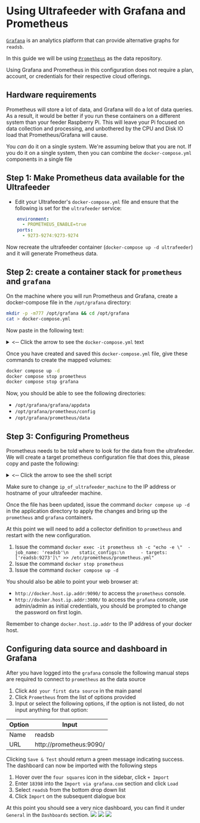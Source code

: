# Using Ultrafeeder with Grafana and Prometheus

[`Grafana`](https://grafana.com/) is an analytics platform that can provide alternative graphs for `readsb`.

In this guide we will be using [`Prometheus`](https://prometheus.io/) as the data repository.

Using Grafana and Prometheus in this configuration does not require a plan, account, or credentials for their respective cloud offerings.

## Hardware requirements

Prometheus will store a lot of data, and Grafana will do a lot of data queries. As a result, it would be better if you run these containers on a different system than your feeder Raspberry Pi. This will leave your Pi focused on data collection and processing, and unbothered by the CPU and Disk IO load that Prometheus/Grafana will cause.

You *can* do it on a single system. We're assuming below that you are not. If you do it on a single system, then you can combine the `docker-compose.yml` components in a single file

## Step 1: Make Prometheus data available for the Ultrafeeder

- Edit your Ultrafeeder's `docker-compose.yml` file and ensure that the following is set for the `ultrafeeder` service:

```yaml
    environment:
      - PROMETHEUS_ENABLE=true
    ports:
      - 9273-9274:9273-9274
```

Now recreate the ultrafeeder container (`docker-compose up -d ultrafeeder`) and it will generate Prometheus data.

## Step 2: create a container stack for `prometheus` and `grafana`

On the machine where you will run Prometheus and Grafana, create a docker-compose file in the `/opt/grafana` directory:

```bash
mkdir -p -m777 /opt/grafana && cd /opt/grafana
cat > docker-compose.yml
```

Now paste in the following text:

<details>
  <summary>&lt;&dash;&dash; Click the arrow to see the <code>docker-compose.yml</code> text</summary>

```yaml
version: '3.9'
services:
  grafana:
    image: grafana/grafana-oss:latest
    restart: unless-stopped
    container_name: grafana
    hostname: grafana
    tty: true
    # uncomment the following section and set the variables if you are exposing Grafana to the internet behind a rev web proxy:
    # environment:
    #   - GF_SERVER_ROOT_URL=https://mywebsite.com/grafana
    #   - GF_SERVER_SERVE_FROM_SUB_PATH=true
    ports:
      - 3000:3000
    volumes:
      - /opt/grafana/grafana/appdata:/var/lib/grafana

  prometheus:
    image: prom/prometheus
    container_name: prometheus
    hostname: prometheus
    restart: unless-stopped
    tmpfs:
      - /tmp
    volumes:
      - /opt/grafana/prometheus/config:/etc/prometheus
      - /opt/grafana/prometheus/data:/prometheus
    ports:
      - 9090:9090
```

</details>

Once you have created and saved this `docker-compose.yml` file, give these commands to create the mapped volumes:

```bash
docker compose up -d
docker compose stop prometheus
docker compose stop grafana
```

Now, you should be able to see the following directories:
- `/opt/grafana/grafana/appdata`
- `/opt/grafana/prometheus/config`
- `/opt/grafana/prometheus/data`

## Step 3: Configuring Prometheus

Prometheus needs to be told where to look for the data from the ultrafeeder. We will create a target prometheus configuration file that does this, please copy and paste the following:

<details>
  <summary>&lt;&dash;&dash; Click the arrow to see the shell script</summary>


```bash
sudo touch /opt/grafana/prometheus/config/prometheus.yml
sudo chmod a+rwx /opt/grafana/prometheus/config/prometheus.yml
cat > /opt/grafana/prometheus/config/prometheus.yml <<EOF
global:
  scrape_interval: 15s # Set the scrape interval to every 15 seconds. Default is every 1 minute.
  evaluation_interval: 15s # Evaluate rules every 15 seconds. The default is every 1 minute.

alerting:
  alertmanagers:
    - static_configs:
        - targets:

rule_files:

scrape_configs:
  # The job name is added as a label `job=<job_name>` to any timeseries scraped from this config.
  - job_name: "prometheus"
    static_configs:
      - targets: ["localhost:9090"]
  - job_name: 'readsb'
    static_configs:
      - targets: ['ip_of_ultrafeeder_machine:9273', 'ip_of_ultrafeeder_machine:9274']
EOF
```

</details>

Make sure to change `ip_of_ultrafeeder_machine` to the IP address or hostname of your ultrafeeder machine.

Once the file has been updated, issue the command `docker compose up -d` in the application directory to apply the changes and bring up the `prometheus` and `grafana` containers.

At this point we will need to add a collector definition to `prometheus` and restart with the new configuration.

1. Issue the command `docker exec -it prometheus sh -c "echo -e \"  - job_name: 'readsb'\n    static_configs:\n      - targets: ['readsb:9273']\" >> /etc/prometheus/prometheus.yml"`
2. Issue the command `docker stop prometheus`
3. Issue the command `docker compose up -d`

You should also be able to point your web browser at:

* `http://docker.host.ip.addr:9090/` to access the `prometheus` console.
* `http://docker.host.ip.addr:3000/` to access the `grafana` console, use admin/admin as initial credentials, you should be prompted to change the password on first login.

Remember to change `docker.host.ip.addr` to the IP address of your docker host.

## Configuring data source and dashboard in Grafana

After you have logged into the `grafana` console the following manual steps are required to connect to `prometheus` as the data source

1. Click `Add your first data source` in the main panel
2. Click `Prometheus` from the list of options provided
3. Input or select the following options, if the option is not listed, do not input anything for that option:

Option | Input
------------- | -------------
Name | readsb
URL | http://prometheus:9090/

Clicking `Save & Test` should return a green message indicating success. The dashboard can now be imported with the following steps

1. Hover over the `four squares` icon in the sidebar, click `+ Import`
2. Enter `18398` into the `Import via grafana.com` section and click `Load`
3. Select `readsb` from the bottom drop down list
4. Click `Import` on the subsequent dialogue box

At this point you should see a very nice dashboard, you can find it under `General` in the `Dashboards` section.
<img src="https://user-images.githubusercontent.com/15090643/228942953-ed8b64aa-3a38-4c6f-bd42-e929b72399b2.png">
<img src="https://user-images.githubusercontent.com/15090643/228943041-7e135856-543a-416a-9331-50853d2e0929.png">
<img src="https://user-images.githubusercontent.com/15090643/228943083-c017c5a0-f5aa-4d03-b241-8e58f2c8a5f6.png">
